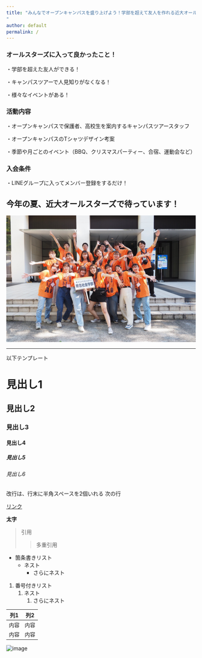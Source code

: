 ```yaml
---
title: "みんなでオープンキャンパスを盛り上げよう！学部を超えて友人を作れる近大オールスターズに入りませんか！
"
author: default
permalink: /
---
```



### オールスターズに入って良かったこと！

・学部を超えた友人ができる！

・キャンパスツアーで人見知りがなくなる！

・様々なイベントがある！



### 活動内容

・オープンキャンパスで保護者、高校生を案内するキャンパスツアースタッフ

・オープンキャンパスのTシャツデザイン考案

・季節や月ごとのイベント（BBQ、クリスマスパーティー、合宿、運動会など）

### 入会条件

・LINEグループに入ってメンバー登録をするだけ！

## 今年の夏、近大オールスターズで待っています！
  

![image](/assets/images/opencampus.jpeg)



---

以下テンプレート

# 見出し1
## 見出し2
### 見出し3
#### 見出し4
##### 見出し5
###### 見出し6

改行は、行末に半角スペースを2個いれる
次の行

[リンク](https://www.google.co.jp/)

**太字**

> 引用
>> 多重引用


- 箇条書きリスト
  - ネスト
    - さらにネスト


1. 番号付きリスト
   1. ネスト
      1. さらにネスト


| 列1  | 列2  |
|-----|-----|
| 内容  | 内容  |
| 内容  | 内容  |

![image](/GHPages_WebSite/assets/images/logo-150.png)
